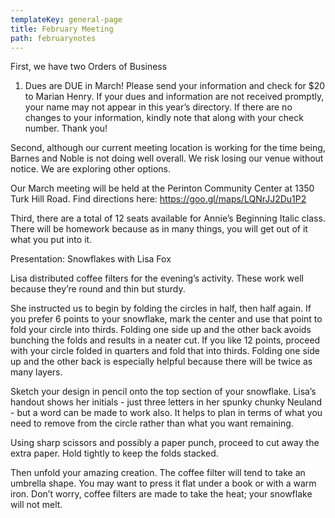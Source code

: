 ```yaml
---
templateKey: general-page
title: February Meeting
path: februarynotes
---
```

First, we have two Orders of Business 

1) Dues are DUE in March! Please send your information and check for $20 to Marian Henry. If your dues and information are not received promptly, your name may not appear in this year’s directory.  If there are no changes to your information, kindly note that along with your check number. Thank you!

Second, although our current meeting location is working for the time being, Barnes and Noble is not doing well overall. We risk losing our venue without notice. We are exploring other options. 

Our March meeting will be held at the Perinton Community Center at 1350 Turk Hill Road. Find directions here: <https://goo.gl/maps/LQNrJJ2Du1P2>

Third, there are a total of 12 seats available for Annie’s Beginning Italic class. There will be homework because as in many things, you will get out of it what you put into it. 

Presentation: Snowflakes with Lisa Fox

Lisa distributed coffee filters for the evening’s activity. These work well because they’re round and thin but sturdy. 

She instructed us to begin by folding the circles in half, then half again. If you prefer 6 points to your snowflake, mark the center and use that point to fold your circle into thirds. Folding one side up and the other back avoids bunching the folds and results in a neater cut. If you like 12 points, proceed with your circle folded in quarters and fold that into thirds. Folding one side up and the other back is especially helpful because there will be twice as many layers. 

Sketch your design in pencil onto the top section of your snowflake. Lisa’s handout shows her initials - just three letters in her spunky chunky Neuland - but a word can be made to work also. It helps to plan in terms of what you need to remove from the circle rather than what you want remaining. 

Using sharp scissors and possibly a paper punch, proceed to cut away the extra paper. Hold tightly to keep the folds stacked. 

Then unfold your amazing creation. The coffee filter will tend to take an umbrella shape. You may want to press it flat under a book or with a warm iron. Don’t worry, coffee filters are made to take the heat; your snowflake will not melt.
